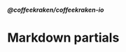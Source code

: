 <!--
/**
 * @name            Partials
 * @_namespace       doc.markdown
 * @type            Markdown
 * @platform        md
 * @status          stable
 * @menu            Documentation / Markdown           /doc/markdown/partials
 *
 * @since           2.0.0
 * @author    Olivier Bossel <olivier.bossel@gmail.com> (https://coffeekraken.io)
 */
-->

<!-- image -->

<!-- header -->
##### @coffeekraken/coffeekraken-io



# Markdown partials

